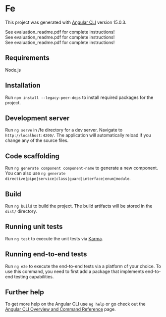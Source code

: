 # Fe

This project was generated with [Angular CLI](https://github.com/angular/angular-cli) version 15.0.3.

See evaluation_readme.pdf for complete instructions! <br>
See evaluation_readme.pdf for complete instructions! <br>
See evaluation_readme.pdf for complete instructions! <br>

## Requirements

Node.js 

## Installation

Run `npm install --legacy-peer-deps` to install required packages for the project.

## Development server

Run `ng serve` in /fe directory for a dev server. Navigate to `http://localhost:4200/`. The application will automatically reload if you change any of the source files.

## Code scaffolding

Run `ng generate component component-name` to generate a new component. You can also use `ng generate directive|pipe|service|class|guard|interface|enum|module`.

## Build

Run `ng build` to build the project. The build artifacts will be stored in the `dist/` directory.

## Running unit tests

Run `ng test` to execute the unit tests via [Karma](https://karma-runner.github.io).

## Running end-to-end tests

Run `ng e2e` to execute the end-to-end tests via a platform of your choice. To use this command, you need to first add a package that implements end-to-end testing capabilities.

## Further help

To get more help on the Angular CLI use `ng help` or go check out the [Angular CLI Overview and Command Reference](https://angular.io/cli) page.
